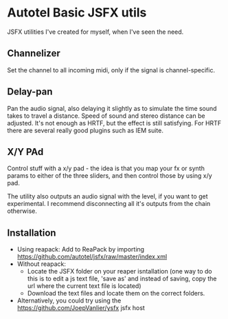 # Autotel Basic JSFX utils

JSFX utilities I've created for myself, when I've seen the need.

## Channelizer 

Set the channel to all incoming midi, only if the signal is channel-specific. 

## Delay-pan

Pan the audio signal, also delaying it slightly as to simulate the time sound takes to travel a distance. Speed of sound and stereo distance can be adjusted. It's not enough as HRTF, but the effect is still satisfying. For HRTF there are several really good plugins such as IEM suite.

## X/Y PAd

Control stuff with a x/y pad - the idea is that you map your fx or synth params to either of the three sliders, and then control those by using x/y pad. 

The utility also outputs an audio signal with the level, if you want to get experimental. I recommend disconnecting all it's outputs from the chain otherwise.

## Installation
* Using reapack: Add to ReaPack by importing https://github.com/autotel/jsfx/raw/master/index.xml
* Without reapack: 
    * Locate the JSFX folder on your reaper isntallation (one way to do this is to edit a js text file, 'save as' and instead of saving, copy the url where the current text file is located)
    * Download the text files and locate them on the correct folders.
* Alternatively, you could try using the https://github.com/JoepVanlier/ysfx jsfx host